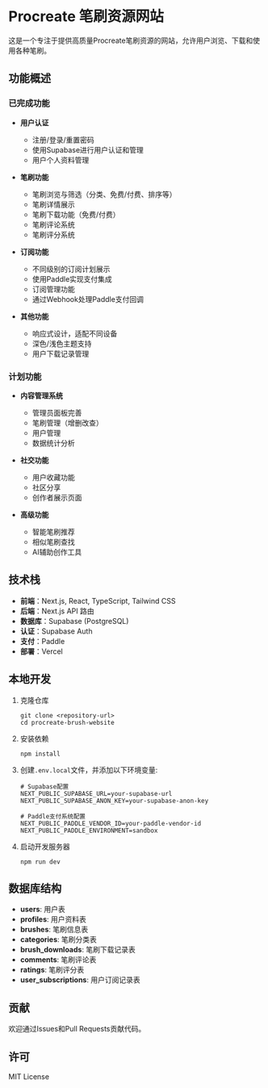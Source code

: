 # Procreate 笔刷资源网站

这是一个专注于提供高质量Procreate笔刷资源的网站，允许用户浏览、下载和使用各种笔刷。

## 功能概述

### 已完成功能

- **用户认证**
  - 注册/登录/重置密码
  - 使用Supabase进行用户认证和管理
  - 用户个人资料管理

- **笔刷功能**
  - 笔刷浏览与筛选（分类、免费/付费、排序等）
  - 笔刷详情展示
  - 笔刷下载功能（免费/付费）
  - 笔刷评论系统
  - 笔刷评分系统

- **订阅功能**
  - 不同级别的订阅计划展示
  - 使用Paddle实现支付集成
  - 订阅管理功能
  - 通过Webhook处理Paddle支付回调

- **其他功能**
  - 响应式设计，适配不同设备
  - 深色/浅色主题支持
  - 用户下载记录管理

### 计划功能

- **内容管理系统**
  - 管理员面板完善
  - 笔刷管理（增删改查）
  - 用户管理
  - 数据统计分析

- **社交功能**
  - 用户收藏功能
  - 社区分享
  - 创作者展示页面

- **高级功能**
  - 智能笔刷推荐
  - 相似笔刷查找
  - AI辅助创作工具

## 技术栈

- **前端**：Next.js, React, TypeScript, Tailwind CSS
- **后端**：Next.js API 路由
- **数据库**：Supabase (PostgreSQL)
- **认证**：Supabase Auth
- **支付**：Paddle
- **部署**：Vercel

## 本地开发

1. 克隆仓库
   ```
   git clone <repository-url>
   cd procreate-brush-website
   ```

2. 安装依赖
   ```
   npm install
   ```

3. 创建`.env.local`文件，并添加以下环境变量:
   ```
   # Supabase配置
   NEXT_PUBLIC_SUPABASE_URL=your-supabase-url
   NEXT_PUBLIC_SUPABASE_ANON_KEY=your-supabase-anon-key

   # Paddle支付系统配置
   NEXT_PUBLIC_PADDLE_VENDOR_ID=your-paddle-vendor-id
   NEXT_PUBLIC_PADDLE_ENVIRONMENT=sandbox
   ```

4. 启动开发服务器
   ```
   npm run dev
   ```

## 数据库结构

- **users**: 用户表
- **profiles**: 用户资料表
- **brushes**: 笔刷信息表
- **categories**: 笔刷分类表
- **brush_downloads**: 笔刷下载记录表
- **comments**: 笔刷评论表
- **ratings**: 笔刷评分表
- **user_subscriptions**: 用户订阅记录表

## 贡献

欢迎通过Issues和Pull Requests贡献代码。

## 许可

MIT License 
